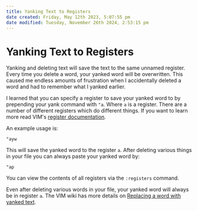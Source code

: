 ```yaml
---
title: Yanking Text to Registers
date created: Friday, May 12th 2023, 5:07:55 pm
date modified: Tuesday, November 26th 2024, 2:53:15 pm
---
```


# Yanking Text to Registers

Yanking and deleting text will save the text to the same unnamed
register. Every time you delete a word, your yanked word will be
overwritten. This caused me endless amounts of frustration when I
accidentally deleted a word and had to remember what I yanked earlier.

I learned that you can specify a register to save your yanked word to by
prepending your yank command with `"a`. Where `a` is a register. There
are a number of different registers which do different things. If you
want to learn more read VIM\'s [register
documentation](http://vimdoc.sourceforge.net/htmldoc/change.html#registers.md).

An example usage is:

`"ayw`

This will save the yanked word to the register `a`. After deleting
various things in your file you can always paste your yanked word by:

`"ap`

You can view the contents of all registers via the `:registers` command.

Even after deleting various words in your file, your yanked word will
always be in register `a`. The VIM wiki has more details on [Replacing a
word with yanked
text](http://vim.wikia.com/wiki/Replace_a_word_with_yanked_text.md).
